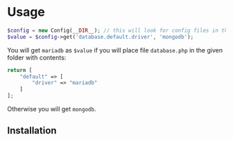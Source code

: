 # Usage

```php
$config = new Config(__DIR__); // this will look for config files in this folder
$value = $config->get('database.default.driver', 'mongodb');
```

You will get `mariadb` as `$value` if you will place file `database.php` in the given folder with contents:

```php
return [
    "default" => [
        "driver" => "mariadb"
    ]
];
```

Otherwise you will get `mongodb`.

## Installation










